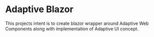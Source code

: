# Adaptive Blazor

This projects intent is to create blazor wrapper around Adaptive Web Components along with implementation of Adaptive UI concept.
